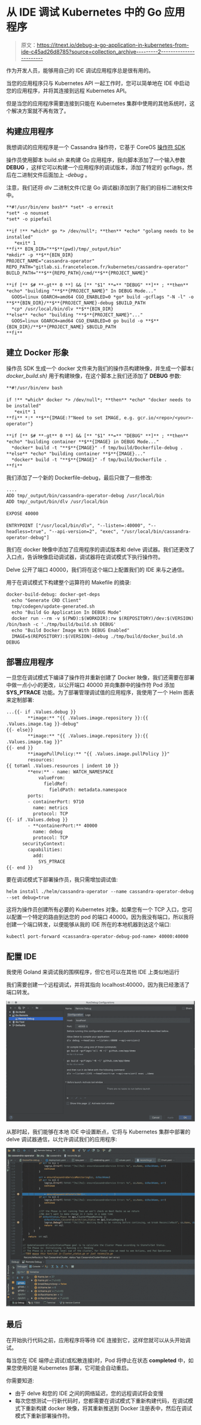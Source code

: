 # 从 IDE 调试 Kubernetes 中的 Go 应用程序

> 原文：<https://itnext.io/debug-a-go-application-in-kubernetes-from-ide-c45ad26d8785?source=collection_archive---------2----------------------->

作为开发人员，能够用自己的 IDE 调试应用程序总是很有用的。

当您的应用程序只与 Kubernetes API 一起工作时，您可以简单地在 IDE 中启动您的应用程序，并将其连接到远程 Kubernetes API。

但是当您的应用程序需要连接到只能在 Kubernetes 集群中使用的其他系统时，这个解决方案就不再有效了。

## 构建应用程序

我想调试的应用程序是一个 Cassandra 操作符，它基于 CoreOS [操作符 SDK](https://github.com/operator-framework/operator-sdk)

操作员使用脚本 build.sh 来构建 Go 应用程序，我向脚本添加了一个输入参数 **DEBUG** ，这样它可以构建一个应用程序的调试版本，添加了特定的 gcflags，然后在二进制文件后面加上 *-debug* 。

注意，我们还将 dlv 二进制文件(它是 Go 调试器)添加到了我们的目标二进制文件中。

```
**#!/usr/bin/env bash** *set* -o errexit
*set* -o nounset
*set* -o pipefail

**if !** *which* go *> /dev/null*; **then** *echo* "golang needs to be installed"
   *exit* 1
**fi** BIN_DIR="**$**(pwd)/tmp/_output/bin"
*mkdir* -p **$**{BIN_DIR}
PROJECT_NAME="cassandra-operator"
REPO_PATH="gitlab.si.francetelecom.fr/kubernetes/cassandra-operator"
BUILD_PATH="**$**{REPO_PATH}/cmd/**$**{PROJECT_NAME}"

**if [** $# **-gt** 0 **] && [** "$1" **=** "DEBUG" **]** ; **then** *echo* "building "**$**{PROJECT_NAME}" In DEBUG Mode..."
  GOOS=linux GOARCH=amd64 CGO_ENABLED=0 *go* build -gcflags "-N -l" -o **$**{BIN_DIR}/**$**{PROJECT_NAME}-debug $BUILD_PATH
  *cp* /usr/local/bin/dlv **$**{BIN_DIR}
**else** *echo* "building "**$**{PROJECT_NAME}"..."
  GOOS=linux GOARCH=amd64 CGO_ENABLED=0 go build -o **$**{BIN_DIR}/**$**{PROJECT_NAME} $BUILD_PATH
**fi**
```

## 建立 Docker 形象

操作员 SDK 生成一个 docker 文件来为我们的操作员构建映像，并生成一个脚本( *docker_build.sh)* 用于构建映像，在这个脚本上我们还添加了 **DEBUG** 参数:

```
**#!/usr/bin/env bash

if !** *which* docker *> /dev/null*; **then** *echo* "docker needs to be installed"
   *exit* 1
**fi** *:* **$**{IMAGE:?"Need to set IMAGE, e.g. gcr.io/<repo>/<your>-operator"}

**if [** $# **-gt** 0 **] && [** "$1" **=** "DEBUG" **]** ; **then** *echo* "building container **$**{IMAGE} in DEBUG Mode..."
  *docker* build -t "**$**{IMAGE}" -f tmp/build/Dockerfile-debug .
**else** *echo* "building container **$**{IMAGE}..."
  *docker* build -t "**$**{IMAGE}" -f tmp/build/Dockerfile .
**fi**
```

我们添加了一个新的 Dockerfile-debug，最后只做了一些修改:

```
....
ADD tmp/_output/bin/cassandra-operator-debug /usr/local/bin
ADD tmp/_output/bin/dlv /usr/local/bin

EXPOSE 40000

ENTRYPOINT ["/usr/local/bin/dlv", "--listen=:40000", "--headless=true", "--api-version=2", "exec", "/usr/local/bin/cassandra-operator-debug"]
```

我们在 docker 映像中添加了应用程序的调试版本和 delve 调试器。我们还更改了入口点，告诉映像启动调试器，调试器将在调试模式下执行操作符。

Delve 公开了端口 40000，我们将在这个端口上配置我们的 IDE 来与之通信。

用于在调试模式下构建整个运算符的 Makefile 的摘录:

```
docker-build-debug: docker-get-deps
  echo "Generate CRD Client"
  tmp/codegen/update-generated.sh
  echo "Build Go Application In DEBUG Mode"
  docker run --rm -v $(PWD):$(WORKDIR):rw $(REPOSITORY)/dev:$(VERSION) /bin/bash -c './tmp/build/build.sh DEBUG'
  echo "Build Docker Image With DEBUG Enabled"
  IMAGE=$(REPOSITORY):$(VERSION)-debug ./tmp/build/docker_build.sh DEBUG
```

## 部署应用程序

一旦您在调试模式下编译了操作符并重新创建了 Docker 映像，我们还需要在部署中做一点小小的更改，以公开端口 40000 并向集群中的操作符 Pod 添加 **SYS_PTRACE** 功能。为了部署管理调试值的应用程序，我使用了一个 Helm 图表来定制部署:

```
...{{- if .Values.debug }}
        **image:** "{{ .Values.image.repository }}:{{ .Values.image.tag }}-debug"
{{- else}}
        **image:** "{{ .Values.image.repository }}:{{ .Values.image.tag }}"
{{- end }}
        **imagePullPolicy:** "{{ .Values.image.pullPolicy }}"
        resources:
{{ toYaml .Values.resources | indent 10 }}
        **env:** - name: WATCH_NAMESPACE
            valueFrom:
              fieldRef:
                fieldPath: metadata.namespace
        ports:
        - containerPort: 9710
          name: metrics
          protocol: TCP
{{- if .Values.debug }}
        - **containerPort:** 40000
          name: debug
          protocol: TCP
      securityContext:
        capabilities:
          add:
            SYS_PTRACE
{{- end }}
```

要在调试模式下部署操作员，我只需增加调试值:

```
helm install ./helm/cassandra-operator --name cassandra-operator-debug --set debug=true
```

这将为操作员创建所有必要的 Kubernetes 对象。如果您有一个 TCP 入口，您可以配置一个特定的路由到达您的 pod 的端口 40000。因为我没有端口，所以我将创建一个端口转发，以便能够从我的 IDE 所在的本地机器到达这个端口:

```
kubectl port-forward <cassandra-operator-debug-pod-name> 40000:40000
```

## 配置 IDE

我使用 Goland 来调试我的围棋程序，但它也可以在其他 IDE 上类似地运行

我们需要创建一个远程调试，并将其指向 localhost:40000，因为我已经激活了端口转发。

![](img/83fb3aadce99e8ff7b23ab0db0e076eb.png)

从那时起，我们能够在本地 IDE 中设置断点，它将与 Kubernetes 集群中部署的 delve 调试器通信，以允许调试我们的应用程序:

![](img/5fe0dea2026c5be3cae9d10e74a43609.png)

## 最后

在开始执行代码之前，应用程序将等待 IDE 连接到它，这样您就可以从头开始调试。

每当您在 IDE 端停止调试(或松散连接)时，Pod 将停止在状态 **completed** 中，如果您使用的是 Kubernetes 部署，它可能会自动重启。

你需要知道:

*   由于 delve 和您的 IDE 之间的网络延迟，您的远程调试将会变慢
*   每次您想测试一行新代码时，您都需要在调试模式下重新构建代码，在调试模式下重新构建 docker 映像，将其重新推送到 Docker 注册表中，然后在调试模式下重新部署操作符。